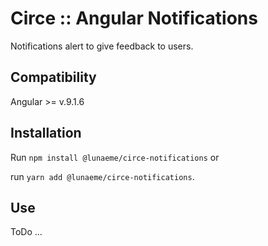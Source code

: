 # Circe :: Angular Notifications

Notifications alert to give feedback to users.

## Compatibility

Angular >= v.9.1.6

## Installation

Run `npm install @lunaeme/circe-notifications` or

run `yarn add @lunaeme/circe-notifications`.

## Use

ToDo ...
